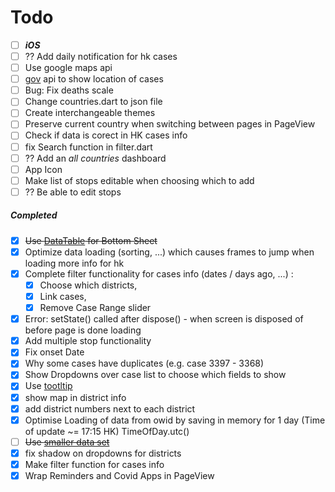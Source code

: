 # Todo
- [ ]  ***iOS***
- [ ] ?? Add daily notification for hk cases
- [ ] Use google maps api
- [ ] [gov](https://data.gov.hk/en-data/dataset/hk-dh-chpsebcddr-novel-infectious-agent) api to show location of cases
- [ ] Bug: Fix deaths scale
- [ ] Change countries.dart to json file
- [ ] Create interchangeable themes
- [ ] Preserve current country when switching between pages in PageView
- [ ] Check if data is corect in HK cases info
- [ ] fix Search function in filter.dart
- [ ]  ?? Add an *all countries* dashboard
- [ ]  App Icon
- [ ]  Make list of stops editable when choosing which to add
- [ ]  ?? Be able to edit stops

##### Completed

- [x]  ~~Use [DataTable](https://www.youtube.com/watch?v=ktTajqbhIcY&vl=en) for Bottom Sheet~~
- [x]  Optimize data loading (sorting, ...) which causes frames to jump when loading more info for hk
- [x] Complete filter functionality for cases info (dates / days ago, ...) : 
  - [x] Choose which districts, 
  - [x] Link cases, 
  - [x] Remove Case Range slider
- [x]  Error: setState() called after dispose() - when screen is disposed of before page is done loading
- [x] Add multiple stop functionality
- [x] Fix onset Date
- [x] Why some cases have duplicates (e.g. case 3397 - 3368)
- [x] Show Dropdowns over case list to choose which fields to show
- [x] Use [tootltip](https://www.youtube.com/watch?v=EeEfD5fI-5Q)
- [x] show map in district info
- [x] add district numbers next to each district
- [x] Optimise Loading of data from owid by saving in memory for 1 day (Time of update ~= 17:15 HK)
      TimeOfDay.utc()  
- [ ] ~~Use [smaller data set](https://covid.ourworldindata.org/data/ecdc/full_data.csv)~~
- [x] fix shadow on dropdowns for districts
- [x] Make filter function for cases info
- [x] Wrap Reminders and Covid Apps in PageView